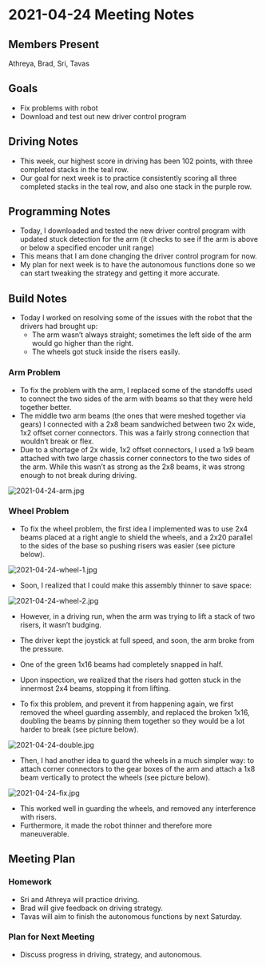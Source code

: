 # 2021-04-24 Meeting Notes

## Members Present
Athreya, Brad, Sri, Tavas

## Goals
- Fix problems with robot
- Download and test out new driver control program

## Driving Notes 

- This week, our highest score in driving has been 102 points, with three completed stacks in the teal row.
- Our goal for next week is to practice consistently scoring all three completed stacks in the teal row, and also one stack in the purple row.

## Programming Notes

- Today, I downloaded and tested the new driver control program with updated stuck detection for the arm (it checks to see if the arm is above or below a specified encoder unit range)
- This means that I am done changing the driver control program for now.
- My plan for next week is to have the autonomous functions done so we can start tweaking the strategy and getting it more accurate.

## Build Notes

- Today I worked on resolving some of the issues with the robot that the drivers had brought up:
	- The arm wasn’t always straight; sometimes the left side of the arm would go higher than the right.
	- The wheels got stuck inside the risers easily.

### Arm Problem

- To fix the problem with the arm, I replaced some of the standoffs used to connect the two sides of the arm with beams so that they were held together better.
- The middle two arm beams (the ones that were meshed together via gears) I connected with a 2x8 beam sandwiched between two 2x wide, 1x2 offset corner connectors. This was a fairly strong connection that wouldn’t break or flex.
- Due to a shortage of 2x wide, 1x2 offset connectors, I used a 1x9 beam attached with two large chassis corner connectors to the two sides of the arm. While this wasn’t as strong as the 2x8 beams, it was strong enough to not break during driving.

![2021-04-24-arm.jpg](../img/2021-04-24-arm.jpg)

### Wheel Problem

- To fix the wheel problem, the first idea I implemented was to use 2x4 beams placed at a right angle to shield the wheels, and a 2x20 parallel to the sides of the base so pushing risers was easier (see picture below).

![2021-04-24-wheel-1.jpg](../img/2021-04-24-wheel-1.jpg)

- Soon, I realized that I could make this assembly thinner to save space:

![2021-04-24-wheel-2.jpg](../img/2021-04-24-wheel-2.jpg)

- However, in a driving run, when the arm was trying to lift a stack of two risers, it wasn’t budging.
- The driver kept the joystick at full speed, and soon, the arm broke from the pressure.
- One of the green 1x16 beams had completely snapped in half.
- Upon inspection, we realized that the risers had gotten stuck in the innermost 2x4 beams, stopping it from lifting.

- To fix this problem, and prevent it from happening again, we first removed the wheel guarding assembly, and replaced the broken 1x16, doubling the beams by pinning them together so they would be a lot harder to break (see picture below).

![2021-04-24-double.jpg](../img/2021-04-24-double.jpg)

- Then, I had another idea to guard the wheels in a much simpler way: to attach corner connectors to the gear boxes of the arm and attach a 1x8 beam vertically to protect the wheels (see picture below).

![2021-04-24-fix.jpg](../img/2021-04-24-fix.jpg)

- This worked well in guarding the wheels, and removed any interference with risers.
- Furthermore, it made the robot thinner and therefore more maneuverable.

## Meeting Plan

### Homework
- Sri and Athreya will practice driving.
- Brad will give feedback on driving strategy.
- Tavas will aim to finish the autonomous functions by next Saturday.

### Plan for Next Meeting
- Discuss progress in driving, strategy, and autonomous.
